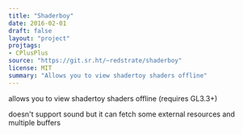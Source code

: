 ```yaml
---
title: "Shaderboy"
date: 2016-02-01
draft: false
layout: "project"
projtags:
- CPlusPlus
source: "https://git.sr.ht/~redstrate/shaderboy"
license: MIT
summary: "Allows you to view shadertoy shaders offline"
---
```


allows you to view shadertoy shaders offline (requires GL3.3+)

doesn't support sound but it can fetch some external resources and multiple buffers
